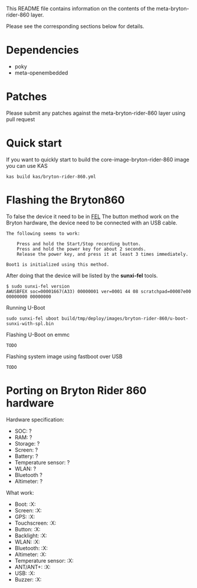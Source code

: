 This README file contains information on the contents of the meta-bryton-rider-860 layer.

Please see the corresponding sections below for details.

Dependencies
============

- poky
- meta-openembedded

Patches
=======

Please submit any patches against the meta-bryton-rider-860 layer using pull request

Quick start
===========

If you want to quickly start to build the core-image-bryton-rider-860 image you can use KAS
```
kas build kas/bryton-rider-860.yml
```

Flashing the Bryton860
======================

To false the device it need to be in [FEL](https://linux-sunxi.org/FEL)
The button method work on the Bryton hardware, the device need to be connected with an USB cable.
```
The following seems to work:

    Press and hold the Start/Stop recording button.
    Press and hold the power key for about 2 seconds.
    Release the power key, and press it at least 3 times immediately.

Boot1 is initialized using this method.
```
After doing that the device will be listed by the **sunxi-fel** tools.
```
$ sudo sunxi-fel version
AWUSBFEX soc=00001667(A33) 00000001 ver=0001 44 08 scratchpad=00007e00 00000000 00000000
```

Running U-Boot
```
sudo sunxi-fel uboot build/tmp/deploy/images/bryton-rider-860/u-boot-sunxi-with-spl.bin
```

Flashing U-Boot on emmc
```
TODO
```

Flashing system image using fastboot over USB
```
TODO
```

Porting on Bryton Rider 860 hardware
====================================

Hardware specification:
- SOC: ?
- RAM: ?
- Storage: ?
- Screen: ?
- Battery: ?
- Temperature sensor: ?
- WLAN: ?
- Bluetooth ?
- Altimeter: ?


What work:
- Boot: :X:
- Screen: :X:
- GPS: :X:
- Touchscreen: :X:
- Button: :X:
- Backlight: :X:
- WLAN: :X:
- Bluetooth: :X:
- Altimeter: :X:
- Temperature sensor: :X:
- ANT/ANT+: :X:
- USB: :X:
- Buzzer: :X:
